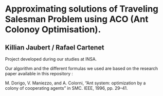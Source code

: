 # Approximating solutions of Traveling Salesman Problem using ACO (Ant Colonoy Optimisation).
## Killian Jaubert / Rafael Cartenet

Project developed during our studies at INSA.

Our algorithm and the different formulas we used are based on the research paper available in this repository :

M. Dorigo, V. Maniezzo, and A. Colorni, “Ant system: optimization by a colony of cooperating agents” in SMC.
IEEE, 1996, pp. 29–41.

